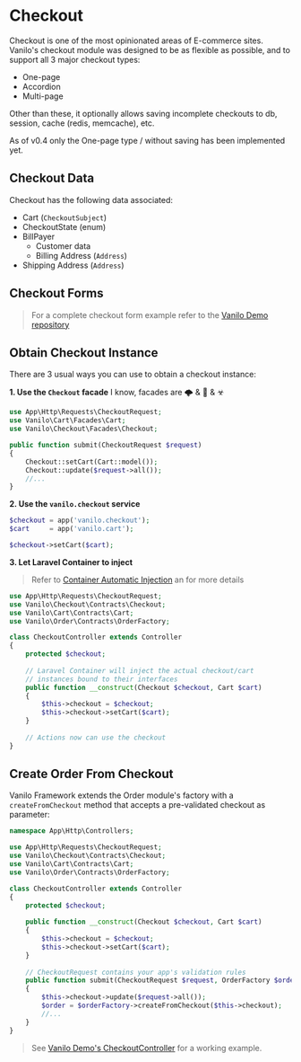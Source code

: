 # Checkout

Checkout is one of the most opinionated areas of E-commerce sites. Vanilo's
checkout module was designed to be as flexible as possible, and to support all 3
major checkout types:

- One-page
- Accordion
- Multi-page

Other than these, it optionally allows saving incomplete checkouts to db,
session, cache (redis, memcache), etc.

As of v0.4 only the One-page type / without saving has been implemented yet.

## Checkout Data

Checkout has the following data associated:

- Cart (`CheckoutSubject`)
- CheckoutState (enum)
- BillPayer
    - Customer data
    - Billing Address (`Address`)
- Shipping Address (`Address`)

## Checkout Forms

> For a complete checkout form example refer to the [Vanilo Demo repository](https://github.com/vanilophp/demo/tree/master/resources/views/checkout)

## Obtain Checkout Instance

There are 3 usual ways you can use to obtain a checkout instance:

**1. Use the `Checkout` facade**
I know, facades are 🌩 & 🚨 & ☣

```php
use App\Http\Requests\CheckoutRequest;
use Vanilo\Cart\Facades\Cart;
use Vanilo\Checkout\Facades\Checkout;

public function submit(CheckoutRequest $request)
{
    Checkout::setCart(Cart::model());
    Checkout::update($request->all());
    //...
}
```

**2. Use the `vanilo.checkout` service**

```php
$checkout = app('vanilo.checkout');
$cart     = app('vanilo.cart');

$checkout->setCart($cart);
```

**3. Let Laravel Container to inject**

> Refer to
> [Container Automatic Injection](https://laravel.com/docs/5.7/container#automatic-injection)
> an for more details

```php
use App\Http\Requests\CheckoutRequest;
use Vanilo\Checkout\Contracts\Checkout;
use Vanilo\Cart\Contracts\Cart;
use Vanilo\Order\Contracts\OrderFactory;

class CheckoutController extends Controller
{
    protected $checkout;
    
    // Laravel Container will inject the actual checkout/cart
    // instances bound to their interfaces
    public function __construct(Checkout $checkout, Cart $cart)
    {
        $this->checkout = $checkout;
        $this->checkout->setCart($cart);
    }
    
    // Actions now can use the checkout
}
```

## Create Order From Checkout

Vanilo Framework extends the Order module's factory with a `createFromCheckout`
method that accepts a pre-validated checkout as parameter:

```php
namespace App\Http\Controllers;

use App\Http\Requests\CheckoutRequest;
use Vanilo\Checkout\Contracts\Checkout;
use Vanilo\Cart\Contracts\Cart;
use Vanilo\Order\Contracts\OrderFactory;

class CheckoutController extends Controller
{
    protected $checkout;
    
    public function __construct(Checkout $checkout, Cart $cart)
    {
        $this->checkout = $checkout;
        $this->checkout->setCart($cart);
    }
    
    // CheckoutRequest contains your app's validation rules
    public function submit(CheckoutRequest $request, OrderFactory $orderFactory)
    {
        $this->checkout->update($request->all());
        $order = $orderFactory->createFromCheckout($this->checkout);
        //...        
    }
}
```

> See
> [Vanilo Demo's CheckoutController](https://github.com/vanilophp/demo/blob/master/app/Http/Controllers/CheckoutController.php)
> for a working example.
